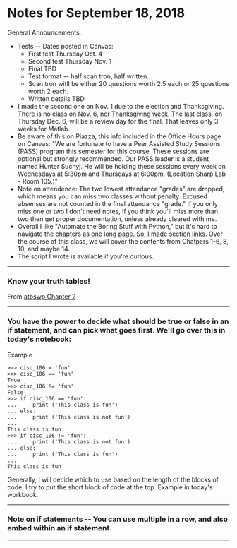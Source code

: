 
# Notes for September 18, 2018

General Announcements:
* Tests -- Dates posted in Canvas:
  * First test Thursday Oct. 4
  * Second test Thursday Nov. 1
  * Final TBD
  * Test format -- half scan tron, half written. 
  * Scan tron witll be either 20 questions worth 2.5 each or 25 questions worth 2 each.
  * Written details TBD
* I made the second one on Nov. 1 due to the election and Thanksgiving. There is no class on Nov. 6, nor Thanksgiving week. The last class, on Thursday Dec. 6, will be a review day for the final. That leaves only 3 weeks for Matlab.
* Be aware of this on Piazza, this info included in the Office Hours page on Canvas: "We are fortunate to have a Peer Assisted Study Sessions (PASS) program this semester for this course. These sessions are optional but strongly recommended. Our PASS leader is a student named Hunter Suchyj.  He will be holding these sessions every week on Wednesdays at 5:30pm and Thursdays at 6:00pm.  (Location Sharp Lab - Room 105.)"
* Note on attendence: The two lowest attendance "grades" are dropped, which means you can miss two classes without penalty. Excused absenses are not counted in the final attendance "grade." If you only miss one or two I don't need notes, if you think you'll miss more than two then get proper documentation, unless already cleared with me. 
* Overall I like "Automate the Boring Stuff with Python," but it's hard to navigate the chapters as one long page. [So, I made section links](https://github.com/enactdev/CISC_106_F18/blob/master/automate_book_links/links.md). Over the course of this class, we will cover the contents from Chatpers 1-6, 8, 10, and maybe 14. 
* The script I wrote is available if you're curious. 




---

### Know your truth tables!

From [atbswp Chapter 2](https://automatetheboringstuff.com/chapter2/#calibre_link-1905)


---

### You have the power to decide what should be true or false in an if statement, and can pick what goes first. We'll go over this in today's notebook:

Example

```
>>> cisc_106 = 'fun'
>>> cisc_106 == 'fun'
True
>>> cisc_106 != 'fun'
False
>>> if cisc_106 == 'fun':
...     print ('This class is fun')
... else:
...     print ('This class is not fun')
... 
This class is fun
>>> if cisc_106 != 'fun':
...     print ('This class is not fun')
... else:
...     print ('This class is fun')
... 
This class is fun

```

Generally, I will decide which to use based on the length of the blocks of code. I try to put the short block of code at the top. Example in today's workbook.


---

### Note on if statements -- You can use multiple in a row, and also embed within an if statement. 

---

